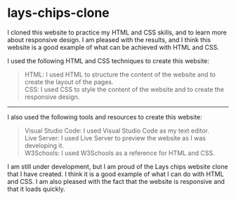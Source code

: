 # lays-chips-clone
I cloned this website to practice my HTML and CSS skills, and to learn more about responsive design. I am pleased with the results, and I think this website is a good example of what can be achieved with HTML and CSS.

I used the following HTML and CSS techniques to create this website:
> HTML: I used HTML to structure the content of the website and to create the layout of the pages. </br>
> CSS: I used CSS to style the content of the website and to create the responsive design.
---
I also used the following tools and resources to create this website:
> Visual Studio Code: I used Visual Studio Code as my text editor. </br>
> Live Server: I used Live Server to preview the website as I was developing it. </br>
> W3Schools: I used W3Schools as a reference for HTML and CSS.

I am still under development, but I am proud of the Lays chips website clone that I have created. I think it is a good example of what I can do with HTML and CSS. I am also pleased with the fact that the website is responsive and that it loads quickly.
